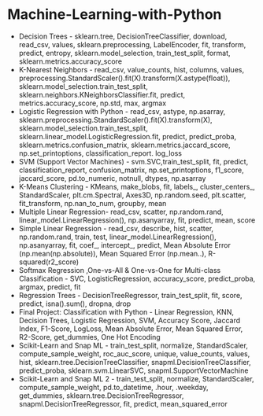 # Machine-Learning-with-Python

* Decision Trees - sklearn.tree, DecisionTreeClassifier, download, read_csv, values, sklearn.preprocessing, LabelEncoder, fit, transform, predict, entropy,  sklearn.model_selection, train_test_split, format, sklearn.metrics.accuracy_score
* K-Nearest Neighbors - read_csv, value_counts, hist, columns, values, preprocessing.StandardScaler().fit(X).transform(X.astype(float)), sklearn.model_selection.train_test_split, sklearn.neighbors.KNeighborsClassifier.fit, predict, metrics.accuracy_score, np.std, max, argmax
* Logistic Regression with Python - read_csv, astype, np.asarray, sklearn.preprocessing.StandardScaler().fit(X).transform(X), sklearn.model_selection.train_test_split, sklearn.linear_model.LogisticRegression.fit, predict, predict_proba, sklearn.metrics.confusion_matrix, sklearn.metrics.jaccard_score, np.set_printoptions, classification_report. log_loss
* SVM (Support Vector Machines) - svm.SVC,train_test_split, fit, predict, classification_report, confusion_matrix, np.set_printoptions, f1_score, jaccard_score, pd.to_numeric, notnull, dtypes, np.asarray
* K-Means Clustering -  KMeans, make_blobs, fit, labels_, cluster_centers_, StandardScaler, plt.cm.Spectral, Axes3D, np.random.seed, plt.scatter, fit_transform, np.nan_to_num, groupby, mean
* Multiple Linear Regression- read_csv, scatter, np.random.rand, linear_model.LinearRegression(), np.asanyarray, fit, predict, mean, score
* Simple Linear Regression - read_csv, describe, hist, scatter, np.random.rand, train, test, linear_model.LinearRegression(), np.asanyarray, fit, coef_, intercept_, predict, Mean Absolute Error (np.mean(np.absolute)), Mean Squared Error (np.mean..), R-squared(r2_score)
* Softmax Regression ,One-vs-All & One-vs-One for Multi-class Classification - SVC, LogisticRegression, accuracy_score, predict_proba, argmax, predict, fit
* Regression Trees - DecisionTreeRegressor, train_test_split, fit, score, predict, isna().sum(), dropna, drop 
* Final Project: Classification with Python - Linear Regression, KNN, Decision Trees, Logistic Regression, SVM, Accuracy Score, Jaccard Index, F1-Score, LogLoss, Mean Absolute Error, Mean Squared Error, R2-Score, get_dummies, One Hot Encoding
* Scikit-Learn and Snap ML - train_test_split, normalize, StandardScaler, compute_sample_weight, roc_auc_score, unique, value_counts, values, hist, sklearn.tree.DecisionTreeClassifier, snapml.DecisionTreeClassifier, predict_proba, sklearn.svm.LinearSVC, snapml.SupportVectorMachine
* Scikit-Learn and Snap ML 2 - train_test_split, normalize, StandardScaler, compute_sample_weight, pd.to_datetime, .hour, .weekday, get_dummies, sklearn.tree.DecisionTreeRegressor, snapml.DecisionTreeRegressor, fit, predict, mean_squared_error
